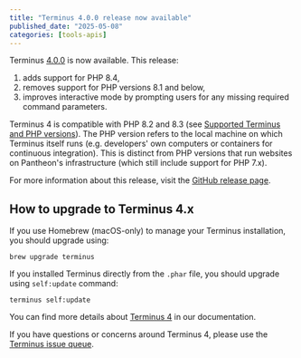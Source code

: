 ```yaml
---
title: "Terminus 4.0.0 release now available"
published_date: "2025-05-08"
categories: [tools-apis]
---
```


Terminus [4.0.0](https://github.com/pantheon-systems/terminus/releases/tag/4.0.0) is now available. This release: 
1. adds support for PHP 8.4,
2. removes support for PHP versions 8.1 and below,
3. improves interactive mode by prompting users for any missing required command parameters.

Terminus 4 is compatible with PHP 8.2 and 8.3 (see [Supported Terminus and PHP versions](/terminus/supported-terminus)). The PHP version refers to the local machine on which Terminus itself runs (e.g. developers' own computers or containers for continuous integration). This is distinct from PHP versions that run websites on Pantheon's infrastructure (which still include support for PHP 7.x).

For more information about this release, visit the [GitHub release page](https://github.com/pantheon-systems/terminus/releases/tag/4.0.0).


## How to upgrade to Terminus 4.x

If you use Homebrew (macOS-only) to manage your Terminus installation, you should upgrade using:

```shell{promptUser: user}
brew upgrade terminus
```


If you installed Terminus directly from the `.phar` file, you should upgrade using `self:update` command:
```shell{promptUser: user}
terminus self:update
```

You can find more details about [Terminus 4](/terminus/terminus-4-0) in our documentation.

If you have questions or concerns around Terminus 4, please use the [Terminus issue queue](https://github.com/pantheon-systems/terminus).
